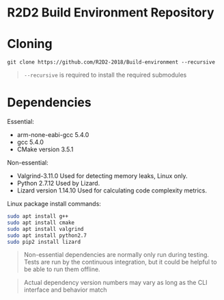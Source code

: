 # R2D2 Build Environment Repository

# Cloning

`git clone https://github.com/R2D2-2018/Build-environment --recursive`

> `--recursive` is required to install the required submodules

# Dependencies

Essential:
- arm-none-eabi-gcc 5.4.0
- gcc 5.4.0
- CMake version 3.5.1

Non-essential:
- Valgrind-3.11.0
Used for detecting memory leaks, Linux only.
- Python 2.7.12
Used by Lizard.
- Lizard version 1.14.10
Used for calculating code complexity metrics.

Linux package install commands:
```bash
sudo apt install g++
sudo apt install cmake
sudo apt install valgrind
sudo apt install python2.7
sudo pip2 install lizard
```

> Non-essential dependencies are normally only run during testing. Tests are run by the continuous integration, but it could be helpful to be able to run them offline.

> Actual dependency version numbers may vary as long as the CLI interface and behavior match
